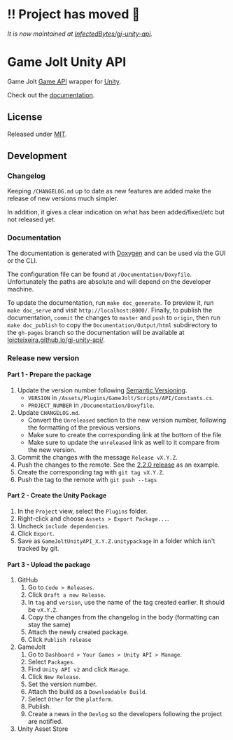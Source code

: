 # ‼️ Project has moved 🚨

*It is now maintained at [InfectedBytes/gj-unity-api](https://github.com/InfectedBytes/gj-unity-api/).*

# Game Jolt Unity API
Game Jolt [Game API](http://gamejolt.com/api/doc/game/) wrapper for [Unity](http://unity3d.com/).

Check out the [documentation](http://loicteixeira.github.io/gj-unity-api/).

## License
Released under [MIT](https://raw.githubusercontent.com/loicteixeira/gj-unity-api/master/LICENSE.txt).

## Development

### Changelog

Keeping `/CHANGELOG.md` up to date as new features are added make the release of new versions much simpler.

In addition, it gives a clear indication on what has been added/fixed/etc but not released yet.

### Documentation

The documentation is generated with [Doxygen](https://www.stack.nl/~dimitri/doxygen/index.html) and can be used via the GUI or the CLI.

The configuration file can be found at `/Documentation/Doxyfile`. Unfortunately the paths are absolute and will depend on the developer machine.

To update the documentation, run `make doc_generate`. To preview it, run `make doc_serve` and visit `http://localhost:8000/`. Finally, to publish the documentation, `commit` the changes to `master` and `push` to `origin`, then run `make doc_publish` to copy the `Documentation/Output/html` subdirectory to the `gh-pages` branch so the documentation will be available at [loicteixeira.github.io/gj-unity-api/](http://loicteixeira.github.io/gj-unity-api/).

### Release new version

#### Part 1 - Prepare the package
1. Update the version number following [Semantic Versioning](http://semver.org/).
    - `VERSION` in `/Assets/Plugins/GameJolt/Scripts/API/Constants.cs`.
   - `PROJECT_NUMBER` in `/Documentation/Doxyfile`.
1. Update `CHANGELOG.md`.
    - Convert the `Unreleased` section to the new version number, following the formatting of the previous versions.
    - Make sure to create the corresponding link at the bottom of the file
    - Make sure to update the `unreleased` link as well to it compare from the new version.
1. Commit the changes with the message `Release vX.Y.Z`.
1. Push the changes to the remote. See the [2.2.0 release](https://github.com/loicteixeira/gj-unity-api/commit/d8eef72a2619ae6e07d10e91c262e32535630d59#diff-4ac32a78649ca5bdd8e0ba38b7006a1e) as an example.
1. Create the corresponding tag with `git tag vX.Y.Z`.
1. Push the tag to the remote with `git push --tags`

#### Part 2 - Create the Unity Package
1. In the `Project` view, select the `Plugins` folder.
1. Right-click and choose `Assets > Export Package...`.
1. Uncheck `include dependencies`.
1. Click `Export`.
1. Save as `GameJoltUnityAPI_X.Y.Z.unitypackage` in a folder which isn't tracked by git.

#### Part 3 - Upload the package
1. GitHub
    1. Go to `Code > Releases`.
    1. Click `Draft a new Release`.
    1. In `tag` and `version`, use the name of the tag created earlier. It should be `vX.Y.Z`.
    1. Copy the changes from the changelog in the body (formatting can stay the same)
    1. Attach the newly created package.
    1. Click `Publish release`
1. GameJolt
    1. Go to `Dashboard > Your Games > Unity API > Manage`.
    1. Select `Packages`.
    1. Find `Unity API v2` and click `Manage`.
    1. Click `New Release`.
    1. Set the version number.
    1. Attach the build as a `Downloadable Build`.
    1. Select `Other` for the `platform`.
    1. Publish.
    1. Create a news in the `Devlog` so the developers following the project are notified.
1. Unity Asset Store
